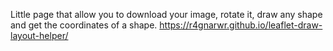 Little page that allow you to download your image, rotate it, draw any shape and get the coordinates of a shape.
https://r4gnarwr.github.io/leaflet-draw-layout-helper/
